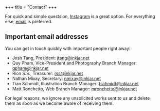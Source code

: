 +++
title = "Contact"
+++

For quick and simple questsion, [Instagram](https://instagram.com/inkjar_) is a great option. For everything else, [email](mailto:questions@inkjar.net) is preferred.

## Important email addresses
You can get in touch quickly with important people right away:

- Josh Tang, President: [jtang@inkjar.net](mailto:jtang@inkjar.net)
- Quy Pham, Vice-President and Photography Branch Manager: [qpham@inkjar.net](mailto:qpham@inkjar.net)
- Rion S.S., Treasurer: [rss@inkjar.net](mailto:rss@inkjar.net)
- Nathan Mixay, Secretary: [nmixay@inkjar.net](mailto:nmixay@inkjar.net)
- Tian Schmidt, Illustration Branch Manager: [tschmidt@inkjar.net](mailto:tschmidt@inkjar.net)
- Matt Ronchetto, Web Branch Manager: [mronchetto@inkjar.net](mailto:mronchetto@inkjar.net)

For legal reasons, we ignore any unsolicited works sent to us and delete them as soon as we become aware of receiving them.
